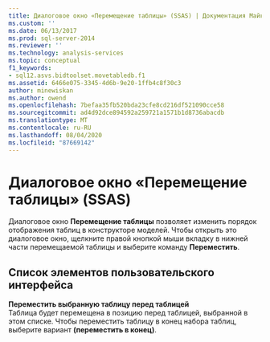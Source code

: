 ```yaml
---
title: Диалоговое окно «Перемещение таблицы» (SSAS) | Документация Майкрософт
ms.custom: ''
ms.date: 06/13/2017
ms.prod: sql-server-2014
ms.reviewer: ''
ms.technology: analysis-services
ms.topic: conceptual
f1_keywords:
- sql12.asvs.bidtoolset.movetabledb.f1
ms.assetid: 6466e075-3345-4d6b-9e20-1ffb4c8f30c3
author: minewiskan
ms.author: owend
ms.openlocfilehash: 7befaa35fb520bda23cfe8cd216df521090cce58
ms.sourcegitcommit: ad4d92dce894592a259721a1571b1d8736abacdb
ms.translationtype: MT
ms.contentlocale: ru-RU
ms.lasthandoff: 08/04/2020
ms.locfileid: "87669142"
---
```

# <a name="move-table-dialog-box-ssas"></a>Диалоговое окно «Перемещение таблицы» (SSAS)
  Диалоговое окно **Перемещение таблицы** позволяет изменить порядок отображения таблиц в конструкторе моделей. Чтобы открыть это диалоговое окно, щелкните правой кнопкой мыши вкладку в нижней части перемещаемой таблицы и выберите команду **Переместить**.  
  
## <a name="ui-element-list"></a>Список элементов пользовательского интерфейса  
 **Переместить выбранную таблицу перед таблицей**  
 Таблица будет перемещена в позицию перед таблицей, выбранной в этом списке. Чтобы переместить таблицу в конец набора таблиц, выберите вариант **(переместить в конец)**.  
  
  
